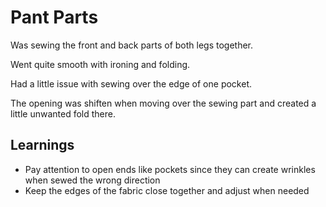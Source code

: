 # Pant Parts

Was sewing the front and back parts of both legs together.

Went quite smooth with ironing and folding.

Had a little issue with sewing over the edge of one pocket. 

The opening was shiften when moving over the sewing part and created a little unwanted fold there.


## Learnings

- Pay attention to open ends like pockets since they can create wrinkles when sewed the wrong direction
- Keep the edges of the fabric close together and adjust when needed